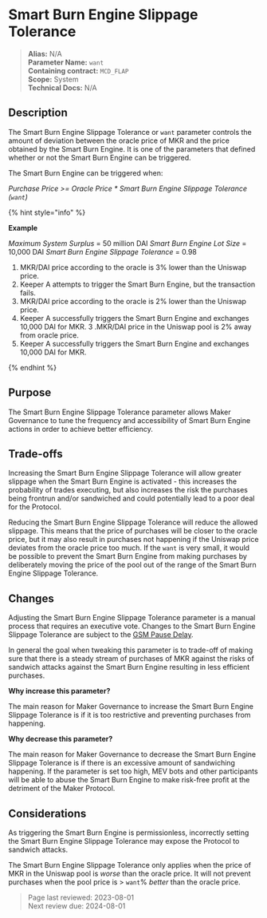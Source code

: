 # Smart Burn Engine Slippage Tolerance

>**Alias:** N/A  
>**Parameter Name:** `want`  
>**Containing contract:** `MCD_FLAP`  
>**Scope:** System  
>**Technical Docs:** N/A  

## Description
The Smart Burn Engine Slippage Tolerance or `want` parameter controls the amount of deviation between the oracle price of MKR and the price obtained by the Smart Burn Engine. It is one of the parameters that defined whether or not the Smart Burn Engine can be triggered.

The Smart Burn Engine can be triggered when:  

_Purchase Price >= Oracle Price * Smart Burn Engine Slippage Tolerance (`want`)_

{% hint style="info" %} 

**Example**

*Maximum System Surplus* = 50 million DAI
*Smart Burn Engine Lot Size* = 10,000 DAI
*Smart Burn Engine Slippage Tolerance* = 0.98

1. MKR/DAI price according to the oracle is 3% lower than the Uniswap price.
2. Keeper A attempts to trigger the Smart Burn Engine, but the transaction fails.
3. MKR/DAI price according to the oracle is 2% lower than the Uniswap price.
4. Keeper A successfully triggers the Smart Burn Engine and exchanges 10,000 DAI for MKR.
3 .MKR/DAI price in the Uniswap pool is 2% away from oracle price.
4. Keeper A successfully triggers the Smart Burn Engine and exchanges 10,000 DAI for MKR.

{% endhint %}

## Purpose

The Smart Burn Engine Slippage Tolerance parameter allows Maker Governance to tune the frequency and accessibility of Smart Burn Engine actions in order to achieve better efficiency.

## Trade-offs

Increasing the Smart Burn Engine Slippage Tolerance will allow greater slippage when the Smart Burn Engine is activated - this increases the probability of trades executing, but also increases the risk the purchases being frontrun and/or sandwiched and could potentially lead to a poor deal for the Protocol.

Reducing the Smart Burn Engine Slippage Tolerance will reduce the allowed slippage. This means that the price of purchases will be closer to the oracle price, but it may also result in purchases not happening if the Uniswap price deviates from the oracle price too much. If the `want` is very small, it would be possible to prevent the Smart Burn Engine from making purchases by deliberately moving the price of the pool out of the range of the Smart Burn Engine Slippage Tolerance.

## Changes
Adjusting the Smart Burn Engine Slippage Tolerance parameter is a manual process that requires an executive vote. Changes to the Smart Burn Engine Slippage Tolerance are subject to the [GSM Pause Delay](../core/param-gsm-pause-delay.md).

In general the goal when tweaking this parameter is to trade-off of making sure that there is a steady stream of purchases of MKR against the risks of sandwich attacks against the Smart Burn Engine resulting in less efficient purchases.

**Why increase this parameter?**

The main reason for Maker Governance to increase the Smart Burn Engine Slippage Tolerance is if it is too restrictive and preventing purchases from happening.

**Why decrease this parameter?**

The main reason for Maker Governance to decrease the Smart Burn Engine Slippage Tolerance is if there is an excessive amount of sandwiching happening. If the parameter is set too high, MEV bots and other participants will be able to abuse the Smart Burn Engine to make risk-free profit at the detriment of the Maker Protocol.
 
 ## Considerations
 
As triggering the Smart Burn Engine is permissionless, incorrectly setting the Smart Burn Engine Slippage Tolerance may expose the Protocol to sandwich attacks.

The Smart Burn Engine Slippage Tolerance only applies when the price of MKR in the Uniswap pool is *worse* than the oracle price. It will not prevent purchases when the pool price is > `want`% *better* than the oracle price.

>Page last reviewed: 2023-08-01  
>Next review due: 2024-08-01  

